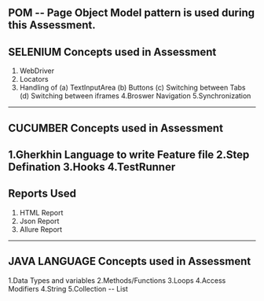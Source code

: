 POM -- Page Object Model pattern is used during this Assessment.
---------------------------------------
SELENIUM Concepts used in Assessment
---------------------------------------
1. WebDriver
2. Locators 
3. Handling of 
	(a) TextInputArea
	(b) Buttons
	(c) Switching between Tabs
	(d) Switching between iframes
4.Broswer Navigation
5.Synchronization
--------------------------------------
CUCUMBER Concepts used in Assessment
--------------------------------------
1.Gherkhin Language to write Feature file
2.Step Defination
3.Hooks
4.TestRunner
---------------------------
Reports Used 
---------------------------
1. HTML Report
2. Json Report
3. Allure Report
-------------------------------------------
JAVA LANGUAGE Concepts used in Assessment
--------------------------------------------
1.Data Types and variables
2.Methods/Functions
3.Loops
4.Access Modifiers
4.String
5.Collection -- List

